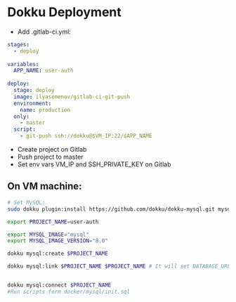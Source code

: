 # Dokku Deployment

- Add .gitlab-ci.yml:
```yaml
stages:
  - deploy
  
variables:
  APP_NAME: user-auth
  
deploy:
  stage: deploy
  image: ilyasemenov/gitlab-ci-git-push
  environment:
    name: production
  only:
    - master
  script:
    - git-push ssh://dokku@$VM_IP:22/$APP_NAME
```

- Create project on Gitlab
- Push project to master
- Set env vars VM_IP and SSH_PRIVATE_KEY on Gitlab

## On VM machine:
```bash
# Set MySQL:
sudo dokku plugin:install https://github.com/dokku/dokku-mysql.git mysql

export PROJECT_NAME=user-auth

export MYSQL_IMAGE="mysql"
export MYSQL_IMAGE_VERSION="8.0"

dokku mysql:create $PROJECT_NAME

dokku mysql:link $PROJECT_NAME $PROJECT_NAME # It will set DATABASE_URL env var in the project


dokku mysql:connect $PROJECT_NAME 
#Run scripts form docker/mysql/init.sql

```